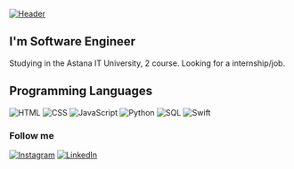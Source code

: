 [![Header](https://images.unsplash.com/photo-1498050108023-c5249f4df085?ixlib=rb-1.2.1&ixid=MnwxMjA3fDB8MHxwaG90by1wYWdlfHx8fGVufDB8fHx8&auto=format&fit=crop&w=1472&q=80)](https://www.instagram.com/arshatta/)

## I'm Software Engineer 
Studying in the Astana IT University, 2 course. Looking for a internship/job.

## Programming Languages
![HTML](https://img.shields.io/badge/HTML5-E34F26?style=for-the-badge&logo=html5&logoColor=white)
![CSS](https://img.shields.io/badge/CSS3-1572B6?style=for-the-badge&logo=css3&logoColor=white)
![JavaScript](https://img.shields.io/badge/JavaScript-F7DF1E?style=for-the-badge&logo=javascript&logoColor=black)
![Python](https://img.shields.io/badge/Python-14354C?style=for-the-badge&logo=python&logoColor=white)
![SQL](https://img.shields.io/badge/PostgreSQL-316192?style=for-the-badge&logo=postgresql&logoColor=white)
![Swift](https://img.shields.io/badge/Swift-FA7343?style=for-the-badge&logo=swift&logoColor=white)

### Follow me
[![Instagram](https://img.shields.io/badge/Instagram-E4405F?style=for-the-badge&logo=instagram&logoColor=white)](https://www.instagram.com/arshatta/)
[![LinkedIn](https://img.shields.io/badge/LinkedIn-0077B5?style=for-the-badge&logo=linkedin&logoColor=white)](https://www.linkedin.com/in/аршат-талап-09628a215/)
